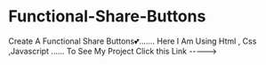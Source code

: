 # Functional-Share-Buttons
Create A Functional Share Buttons💕.......
Here I Am Using Html , Css ,Javascript ......
To See My Project Click this Link -----> 
